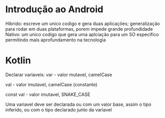 # Introdução ao Android
Hibrido: escreve um unico codigo e gera duas aplicações; generalização para rodar em duas plataformas, porem impede grande profundidade
Nativo: um unico codigo que gera uma aplciação para um SO especifico permitindo mais aprofundamento na tecnologia

# Kotlin
Declarar variaveis:
var - valor mutavel, camelCase

val - valor imutavel, camelCase (constante)

const val - valor imutavel, SNAKE_CASE

Uma variavel deve ser declarada ou com um valor base, assim o tipo inferido, ou com o tipo declarado junto da variavel
